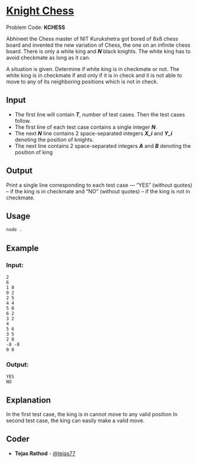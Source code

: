 
# [Knight Chess](https://www.codechef.com/problems/KCHESS)
Problem Code: **KCHESS**

Abhineet the Chess master of NIT Kurukshetra got bored of 8x8 chess board and invented the new variation of Chess, the one on an infinite chess board. There is only a white king and **_N_** black knights. The white king has to avoid checkmate as long as it can.

A situation is given. Determine if white king is in checkmate or not. The white king is in checkmate if and only if it is in check and it is not able to move to any of its neighboring positions which is not in check.

## Input

- The first line will contain **_T_**, number of test cases. Then the test cases follow.
- The first line of each test case contains a single integer **_N_**.
- The next **_N_** line contains 2 space-separated integers **_X\_i_** and **_Y\_i_** denoting the position of knights.
- The next line contains 2 space-separated integers **_A_** and **_B_** denoting the position of king

## Output

Print a single line corresponding to each test case — “YES” (without quotes) – if the king is in checkmate and “NO” (without quotes) – if the king is not in checkmate.

## Usage
```sh
node .
```
## Example
### Input:
```
2
6
1 0
0 2
2 5
4 4
5 0
6 2
3 2
4
5 6
3 5
2 8
-8 -8
0 0
```
### Output:
```
YES
NO
```
## Explanation

In the first test case, the king is in cannot move to any valid position In second test case, the king can easily make a valid move.

## Coder

* **Tejas Rathod** - [@tejas77](https://github.com/tejas77)
